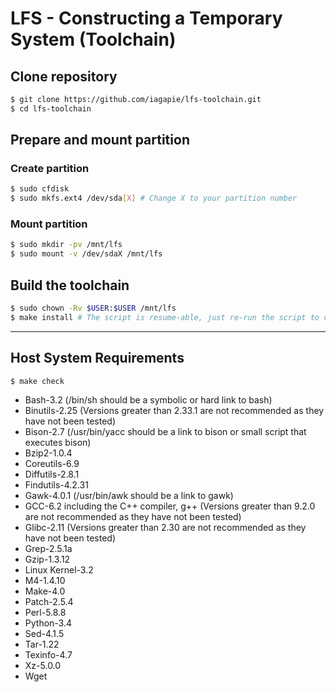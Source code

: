 # LFS - Constructing a Temporary System (Toolchain)

## Clone repository

```bash
$ git clone https://github.com/iagapie/lfs-toolchain.git
$ cd lfs-toolchain
```

## Prepare and mount partition

### Create partition

```bash
$ sudo cfdisk
$ sudo mkfs.ext4 /dev/sda[X] # Change X to your partition number
```

### Mount partition

```bash
$ sudo mkdir -pv /mnt/lfs
$ sudo mount -v /dev/sdaX /mnt/lfs
```

## Build the toolchain

```bash
$ sudo chown -Rv $USER:$USER /mnt/lfs
$ make install # The script is resume-able, just re-run the script to continue where you left
```

---

## Host System Requirements

```bash
$ make check
```

* Bash-3.2 (/bin/sh should be a symbolic or hard link to bash)
* Binutils-2.25 (Versions greater than 2.33.1 are not recommended as they have not been tested)
* Bison-2.7 (/usr/bin/yacc should be a link to bison or small script that executes bison)
* Bzip2-1.0.4
* Coreutils-6.9
* Diffutils-2.8.1
* Findutils-4.2.31
* Gawk-4.0.1 (/usr/bin/awk should be a link to gawk)
* GCC-6.2 including the C++ compiler, g++ (Versions greater than 9.2.0 are not recommended as they have not been tested)
* Glibc-2.11 (Versions greater than 2.30 are not recommended as they have not been tested)
* Grep-2.5.1a
* Gzip-1.3.12
* Linux Kernel-3.2
* M4-1.4.10
* Make-4.0
* Patch-2.5.4
* Perl-5.8.8
* Python-3.4
* Sed-4.1.5
* Tar-1.22
* Texinfo-4.7
* Xz-5.0.0
* Wget
